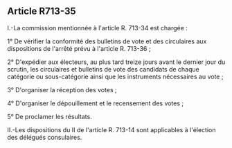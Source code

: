 Article R713-35
----
I.-La commission mentionnée à l'article R. 713-34 est chargée :

1° De vérifier la conformité des bulletins de vote et des circulaires aux
dispositions de l'arrêté prévu à l'article R. 713-36 ;

2° D'expédier aux électeurs, au plus tard treize jours avant le dernier jour du
scrutin, les circulaires et bulletins de vote des candidats de chaque catégorie
ou sous-catégorie ainsi que les instruments nécessaires au vote ;

3° D'organiser la réception des votes ;

4° D'organiser le dépouillement et le recensement des votes ;

5° De proclamer les résultats.

II.-Les dispositions du II de l'article R. 713-14 sont applicables à l'élection
des délégués consulaires.
